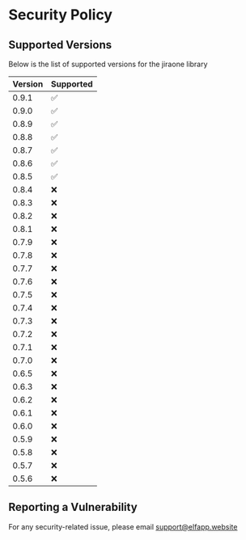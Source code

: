 # Security Policy

## Supported Versions

Below is the list of supported versions for the jiraone library

| Version | Supported          |
|---------|--------------------|
| 0.9.1   | :white_check_mark: |
| 0.9.0   | :white_check_mark: |
| 0.8.9   | :white_check_mark: |
| 0.8.8   | :white_check_mark: |
| 0.8.7   | :white_check_mark: |
| 0.8.6   | :white_check_mark: |
| 0.8.5   | :white_check_mark: |
| 0.8.4   | :x:                |
| 0.8.3   | :x:                |
| 0.8.2   | :x:                |
| 0.8.1   | :x:                |
| 0.7.9   | :x:                |
| 0.7.8   | :x:                |
| 0.7.7   | :x:                |
| 0.7.6   | :x:                |
| 0.7.5   | :x:                |
| 0.7.4   | :x:                |
| 0.7.3   | :x:                |
| 0.7.2   | :x:                |
| 0.7.1   | :x:                |
| 0.7.0   | :x:                |
| 0.6.5   | :x:                |
| 0.6.3   | :x:                |
| 0.6.2   | :x:                |
| 0.6.1   | :x:                |
| 0.6.0   | :x:                |
| 0.5.9   | :x:                |
| 0.5.8   | :x:                |
| 0.5.7   | :x:                |
| 0.5.6   | :x:                |

## Reporting a Vulnerability

For any security-related issue, please email support@elfapp.website
